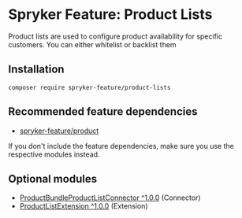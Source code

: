 # Spryker Feature: Product Lists

Product lists are used to configure product availability for specific customers. You can either whitelist or backlist them

## Installation

```
composer require spryker-feature/product-lists
```

## Recommended feature dependencies
- [spryker-feature/product](https://github.com/spryker-feature/product)

If you don't include the feature dependencies, make sure you use the respective modules instead.

## Optional modules
- [ProductBundleProductListConnector ^1.0.0](https://github.com/spryker/product-bundle-product-list-connector) (Connector)
- [ProductListExtension ^1.0.0](https://github.com/spryker/product-list-extension) (Extension)
